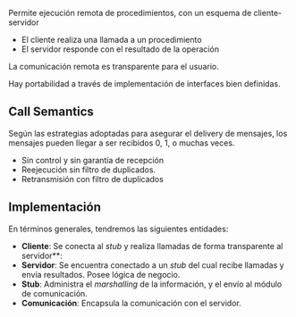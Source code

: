 Permite ejecución remota de procedimientos, con un esquema de cliente-servidor

- El cliente realiza una llamada a un procedimiento
- El servidor responde con el resultado de la operación

La comunicación remota es transparente para el usuario.

Hay portabilidad a través de implementación de interfaces bien definidas.

## Call Semantics

Según las estrategias adoptadas para asegurar el delivery de mensajes, los mensajes pueden llegar a ser recibidos 0, 1, o muchas veces.

- Sin control y sin garantía de recepción
- Reejecución sin filtro de duplicados.
- Retransmisión con filtro de duplicados

## Implementación

En términos generales, tendremos las siguientes entidades:

- **Cliente**: Se conecta al *stub* y realiza llamadas de forma transparente al servidor**:
- **Servidor**: Se encuentra conectado a un *stub* del cual recibe llamadas y envía resultados. Posee lógica de negocio.
- **Stub**: Administra el *marshalling* de la información, y el envío al módulo de comunicación.
- **Comunicación**: Encapsula la comunicación con el servidor.
